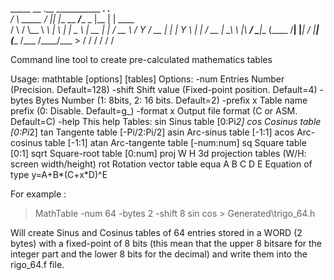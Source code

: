 
   _____          __  .__      ___________     ___.   .__          
  /     \ _____ _/  |_|  |__   \__    ___/____ \_ |__ |  |   ____  
 /  \ /  \\__  \\   __\  |  \    |    |  \__  \ | __ \|  | _/ __ \ 
/    Y    \/ __ \|  | |   Y  \   |    |   / __ \| \_\ \  |_\  ___/ 
\____|__  (____  /__| |___|  /   |____|  (____  /___  /____/\___  >
        \/     \/          \/                 \/    \/          \/ 

Command line tool to create pre-calculated mathematics tables

Usage: mathtable [options] [tables]
Options:
   -num   <x>       Entries Number (Precision. Default=128)
   -shift <x>       Shift value (Fixed-point position. Default=4)
   -bytes <x>       Bytes Number (1: 8bits, 2: 16 bits. Default=2)
   -prefix x        Table name prefix (0: Disable. Default=g_)
   -format x        Output file format (C or ASM. Default=C)
   -help            This help
Tables:
   sin              Sinus table [0:Pi*2]
   cos              Cosinus table [0:Pi*2]
   tan              Tangente table [-Pi/2:Pi/2]
   asin             Arc-sinus table [-1:1]
   acos             Arc-cosinus table [-1:1]
   atan             Arc-tangente table [-num:num]
   sq               Square table [0:1]
   sqrt             Square-root table [0:num]
   proj W H         3d projection tables (W/H: screen width/height)
   rot              Rotation vector table
   equa A B C D E   Equation of type y=A+B*(C+x*D)^E

For example :
> MathTable -num 64 -bytes 2 -shift 8 sin cos  > Generated\trigo_64.h

Will create Sinus and Cosinus tables of 64 entries stored in a WORD (2 bytes) with a fixed-point of 8 bits (this mean that the upper 8 bitsare for the integer part and the lower 8 bits for the decimal) and write them into the rigo_64.f file.
